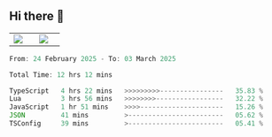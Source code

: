 ## Hi there 👋

<p align="center">
  <table align="center">
  <tr border="none">
  <td width="35%" align="center">
    <img  align="center"  src="http://github-profile-summary-cards.vercel.app/api/cards/stats?username=ricepunk&theme=github_dark" />
  </td>
    
  <td width="65%" align="center">
    <img  align="center"  src="http://github-profile-summary-cards.vercel.app/api/cards/profile-details?username=ricepunk&theme=github_dark" />
  </td>
  </tr>
  </table>
</p>

<!--START_SECTION:waka-->

```typescript
From: 24 February 2025 - To: 03 March 2025

Total Time: 12 hrs 12 mins

TypeScript   4 hrs 22 mins   >>>>>>>>>----------------   35.83 %
Lua          3 hrs 56 mins   >>>>>>>>-----------------   32.22 %
JavaScript   1 hr 51 mins    >>>>---------------------   15.26 %
JSON         41 mins         >------------------------   05.62 %
TSConfig     39 mins         >------------------------   05.41 %
```

<!--END_SECTION:waka-->
